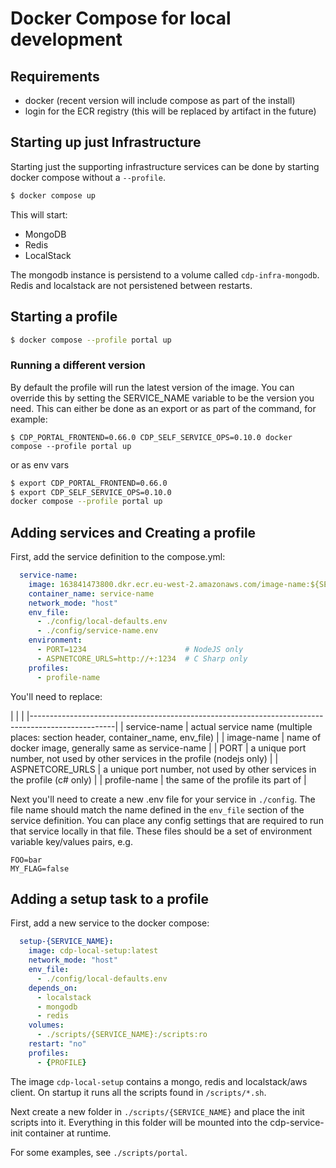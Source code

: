 # Docker Compose for local development

## Requirements

 - docker (recent version will include compose as part of the install)
 - login for the ECR registry (this will be replaced by artifact in the future)


## Starting up just Infrastructure
Starting just the supporting infrastructure services can be done by starting docker compose without a `--profile`.

```sh
$ docker compose up
```

This will start:
 - MongoDB
 - Redis
 - LocalStack

The mongodb instance is persistend to a volume called `cdp-infra-mongodb`. Redis and localstack are not persistened between restarts.

## Starting a profile

```sh
$ docker compose --profile portal up
```

### Running a different version
By default the profile will run the latest version of the image.
You can override this by setting the SERVICE_NAME variable to be the version you need.
This can either be done as an export or as part of the command, for example:
```
$ CDP_PORTAL_FRONTEND=0.66.0 CDP_SELF_SERVICE_OPS=0.10.0 docker compose --profile portal up
```

or as env vars
```sh
$ export CDP_PORTAL_FRONTEND=0.66.0
$ export CDP_SELF_SERVICE_OPS=0.10.0
docker compose --profile portal up
```


## Adding services and Creating a profile

First, add the service definition to the compose.yml:

```yaml
  service-name:
    image: 163841473800.dkr.ecr.eu-west-2.amazonaws.com/image-name:${SERVICE_NAME:-latest}
    container_name: service-name
    network_mode: "host"
    env_file:
      - ./config/local-defaults.env
      - ./config/service-name.env
    environment:
      - PORT=1234                      # NodeJS only
      - ASPNETCORE_URLS=http://+:1234  # C Sharp only
    profiles:
      - profile-name
```

You'll need to replace:

|                 |                                                                                 |
|---------------------------------------------------------------------------------------------------|
| service-name    | actual service name (multiple places: section header, container_name, env_file) |
| image-name      | name of docker image, generally same as service-name                            |
| PORT            | a unique port number, not used by other services in the profile (nodejs only)   |
| ASPNETCORE_URLS | a unique port number, not used by other services in the profile (c# only)       |
| profile-name    | the same of the profile its part of                                             |


Next you'll need to create a new .env file for your service in `./config`. The file name should match the name defined in the `env_file` section of the service definition.
You can place any config settings that are required to run that service locally in that file.
These files should be a set of environment variable key/values pairs, e.g.

```
FOO=bar
MY_FLAG=false
```

## Adding a setup task to a profile

First, add a new service to the docker compose:

```yaml
  setup-{SERVICE_NAME}:
    image: cdp-local-setup:latest
    network_mode: "host"
    env_file:
      - ./config/local-defaults.env
    depends_on:
      - localstack
      - mongodb
      - redis
    volumes:
      - ./scripts/{SERVICE_NAME}:/scripts:ro
    restart: "no"
    profiles:
      - {PROFILE}
```

The image `cdp-local-setup` contains a mongo, redis and localstack/aws client. On startup it runs all the scripts found in `/scripts/*.sh`.

Next create a new folder in `./scripts/{SERVICE_NAME}` and place the init scripts into it. Everything in this folder will be mounted into the cdp-service-init container at runtime.

For some examples, see `./scripts/portal`.


